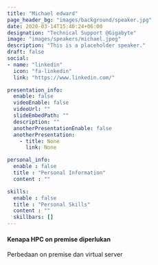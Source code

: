 ```yaml
---
title: "Michael edward"
page_header_bg: "images/background/speaker.jpg"
date: 2020-03-14T15:40:24+06:00
designation: "Technical Support @Gigabyte"
image: "images/speakers/michael.jpeg"
description: "This is a placeholder speaker."
draft: false
social:
- name: "linkedin"
  icon: "fa-linkedin"
  link: "https://www.linkedin.com/"

presentation_info:
  enable: false
  videoEnable: false
  videoUrl: ""
  slideEmbedPath: ""
  description: ""
  anotherPresentationEnable: false
  anotherPresentation:
    - title: None
      link: None

personal_info:
  enable : false
  title : "Personal Information"
  content : ""

skills:
  enable : false
  title : "Personal Skills"
  content : ""
  skillbars: []
---
```


#### Kenapa HPC on premise diperlukan

Perbedaan on premise dan virtual server
